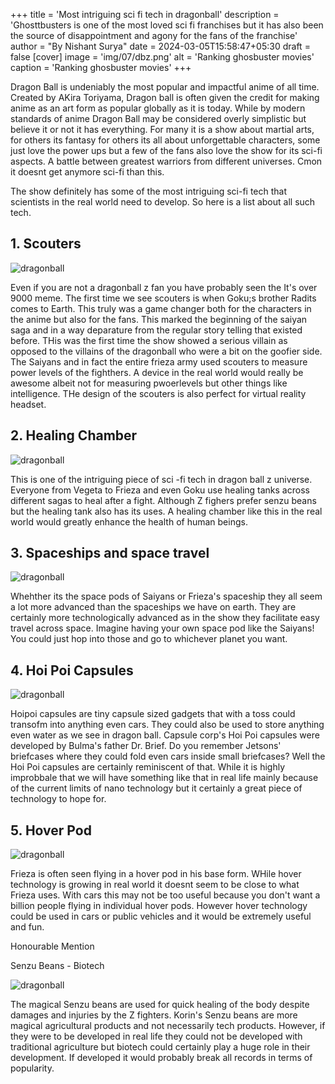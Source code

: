 +++
title = 'Most intriguing sci fi tech in dragonball' 
description = 'Ghosttbusters is one of the most loved sci fi franchises but it has also been the source of disappointment and agony for the fans of the franchise' 
author = "By Nishant Surya"
date = 2024-03-05T15:58:47+05:30
draft = false
[cover]
    image = 'img/07/dbz.png'
    alt = 'Ranking ghosbuster movies'
    caption = 'Ranking ghosbuster movies'
+++

Dragon Ball is undeniably the most popular and impactful anime of all time. Created by AKira Toriyama, Dragon ball is often given the credit for making anime as an art form as popular globally as it is today. While by modern standards of anime Dragon Ball may be considered overly simplistic but believe it or not it has everything. For many it is a show about martial arts, for others its fantasy for others its all about unforgettable characters, some just love the power ups but a few of the fans also love the show for its sci-fi aspects. A battle between greatest warriors from different universes. Cmon it doesnt get anymore sci-fi than this.

The show definitely has some of the most intriguing sci-fi tech that scientists in the real world need to develop. So here is a list about all such tech.

## 1. Scouters

![dragonball](/img/07/over9000.png "z") 


Even if you are not a dragonball z fan you have probably seen the It's over 9000 meme.
The first time we see scouters is when Goku;s brother Radits comes to Earth. This truly was a game changer both for the characters in the anime but also for the fans. This marked the beginning of the saiyan saga and in a way deparature from the regular story telling that existed before. THis was the first time the show showed a serious villain as opposed to the villains of the dragonball who were a bit on the goofier side. The Saiyans and in fact the entire frieza army used scouters to measure power levels of the fighthers. A device in the real world would really be awesome albeit not for measuring pwoerlevels but other things like intelligence. THe design of the scouters is also perfect for virtual reality headset.

## 2. Healing Chamber

![dragonball](/img/07/medic.png "z") 

This is one of the intriguing piece of sci -fi tech in dragon ball z universe. Everyone from Vegeta to Frieza and even Goku use healing tanks across different sagas to heal after a fight. Although Z fighers prefer senzu beans but the healing tank also has its uses. A healing chamber like this in the real world would greatly enhance the health of human beings.

## 3. Spaceships and space travel

![dragonball](/img/07/space.png "z") 

Whehther its the space pods of Saiyans or Frieza's spaceship they all seem a lot more advanced than the spaceships we have on earth. They are certainly more technologically advanced as in the show they facilitate easy travel across space. Imagine having your own space pod like the Saiyans! You could just hop into those and go to whichever planet you want.


## 4. Hoi Poi Capsules

![dragonball](/img/07/hoipoi.png "z") 

Hoipoi capsules are tiny capsule sized gadgets that with a toss could transofm into anything even cars. They could also be used to store anything even water as we see in dragon ball.
Capsule corp's Hoi Poi capsules were developed by Bulma's father Dr. Brief. Do you remember Jetsons' briefcases where they could fold even cars inside small briefcases? Well the Hoi Poi capsules are certainly reminiscent of that. While it is highly  improbbale that we will have something like that in real life mainly because of the current limits of nano technology but it certainly a great piece of technology to hope for.


## 5. Hover Pod

![dragonball](/img/07/pod.png "z") 

Frieza is often seen flying in a hover pod in his base form. WHile hover technology is growing in real world it doesnt seem to be close to what Frieza uses. With cars this may not be too useful because you don't want a billion people flying in individual hover pods. However hover technology could be used in cars or public vehicles and it would be extremely useful and fun.

Honourable Mention

Senzu Beans - Biotech  

![dragonball](/img/07/senzu.png "z") 

The magical Senzu beans are used for quick healing of the body despite damages and injuries by the Z fighters.
Korin's Senzu beans are more magical agricultural products and not necessarily tech products. However, if they were to be developed in real life they could not be developed with traditional agriculture but biotech could certainly play a huge role in their development. If developed it would probably break all records in terms of popularity.